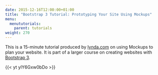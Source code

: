 ```yaml
---
date: 2015-12-16T12:00:00+01:00
title: "Bootstrap 3 Tutorial: Prototyping Your Site Using Mockups"
menu:
  menututorials:
    parent: tutorials
weight: 270
---
```


This is a 15-minute tutorial produced by [lynda.com](http://www.lynda.com/) on using Mockups to plan your website. It is part of a larger course on creating websites with [Bootstrap 3](http://getbootstrap.com/).

{{< yt ylY6Gxw0bDo >}}